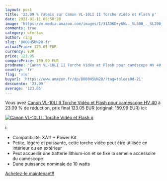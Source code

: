 ```yaml
---
layout: post
title: '23.09 % rabais sur Canon VL-10LI II Torche Vidéo et Flash p'
date: 2021-01-11 08:50:28
image: 'https://m.media-amazon.com/images/I/31ADKD+y6kL._SL500_._SL200_.jpg'
comments: true
category: ofertas
author: ring
slug: 'B000H5UN28-fr'
actualPrice: 123.05 EUR
currency: EUR
price: 123.05
comparePrice: 159.99 EUR
prodname: 'Canon VL-10LI II Torche Vidéo et Flash pour caméscope HV 40'
country: 'fr'
flag: '🇫🇷'
buyurl: 'https://www.amazon.fr/dp/B000H5UN28/?tag=tolees0d-21'
descuento: '23.09'
average: '123.05'
---
```


Vous avez [Canon VL-10LI II Torche Vidéo et Flash pour caméscope HV 40](https://www.amazon.fr/dp/B000H5UN28/?tag=tolees0d-21)  à  23.09 % de réduction, prix final  123.05 EUR (original: 159.99 EUR) ici:

[![Canon VL-10LI II Torche Vidéo et Flash p](https://m.media-amazon.com/images/I/31ADKD+y6kL._SL500_._SL200_.jpg)](https://www.amazon.fr/dp/B000H5UN28/?tag=tolees0d-21)

ℹ️:

- Compatibilité: XA11 + Power Kit
- Petite, légère et puissante, cette torche vidéo peut être utilisée en intérieur ou en extérieur
- Peut accueillir une batterie lithium-ion et se fixe la semelle accessoire du caméscope
- Dune puissance nominale de 10 watts

[Achetez-le maintenant!!](https://www.amazon.fr/dp/B000H5UN28/?tag=tolees0d-21)
